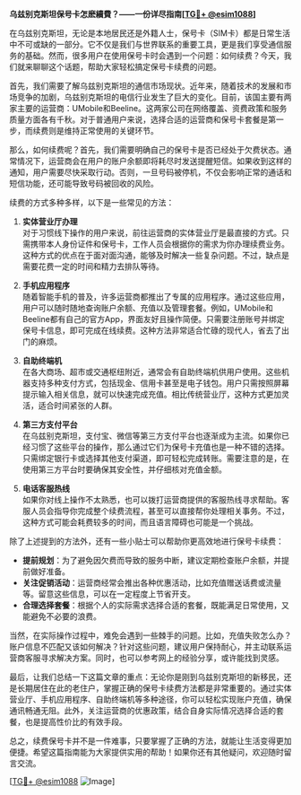 **乌兹别克斯坦保号卡怎麽續費？——一份详尽指南[[TG💪+ @esim1088](https://t.me/s/esim1088)]**

在乌兹别克斯坦，无论是本地居民还是外籍人士，保号卡（SIM卡）都是日常生活中不可或缺的一部分。它不仅是我们与世界联系的重要工具，更是我们享受通信服务的基础。然而，很多用户在使用保号卡时会遇到一个问题：如何续费？今天，我们就来聊聊这个话题，帮助大家轻松搞定保号卡续费的问题。

首先，我们需要了解乌兹别克斯坦的通信市场现状。近年来，随着技术的发展和市场竞争的加剧，乌兹别克斯坦的电信行业发生了巨大的变化。目前，该国主要有两家主要的运营商：UMobile和Beeline。这两家公司在网络覆盖、资费政策和服务质量方面各有千秋。对于普通用户来说，选择合适的运营商和保号卡套餐是第一步，而续费则是维持正常使用的关键环节。

那么，如何续费呢？首先，我们需要明确自己的保号卡是否已经处于欠费状态。通常情况下，运营商会在用户的账户余额即将耗尽时发送提醒短信。如果收到这样的通知，用户需要尽快采取行动。否则，一旦号码被停机，不仅会影响正常的通话和短信功能，还可能导致号码被回收的风险。

续费的方式多种多样，以下是一些常见的方法：

1. **实体营业厅办理**  
   对于习惯线下操作的用户来说，前往运营商的实体营业厅是最直接的方式。只需携带本人身份证件和保号卡，工作人员会根据你的需求为你办理续费业务。这种方式的优点在于面对面沟通，能够及时解决一些复杂问题。不过，缺点是需要花费一定的时间和精力去排队等待。

2. **手机应用程序**  
   随着智能手机的普及，许多运营商都推出了专属的应用程序。通过这些应用，用户可以随时随地查询账户余额、充值以及管理套餐。例如，UMobile和Beeline都有自己的官方App，界面友好且操作简便。只需要注册账号并绑定保号卡信息，即可完成在线续费。这种方法非常适合忙碌的现代人，省去了出门的麻烦。

3. **自助终端机**  
   在各大商场、超市或交通枢纽附近，通常会有自助终端机供用户使用。这些机器支持多种支付方式，包括现金、信用卡甚至是电子钱包。用户只需按照屏幕提示输入相关信息，就可以快速完成充值。相比传统营业厅，这种方式更加灵活，适合时间紧张的人群。

4. **第三方支付平台**  
   在乌兹别克斯坦，支付宝、微信等第三方支付平台也逐渐成为主流。如果你已经习惯了这些平台的操作，那么通过它们为保号卡充值也是一种不错的选择。只需绑定银行卡或选择其他支付渠道，即可轻松完成转账。需要注意的是，在使用第三方平台时要确保其安全性，并仔细核对充值金额。

5. **电话客服热线**  
   如果你对线上操作不太熟悉，也可以拨打运营商提供的客服热线寻求帮助。客服人员会指导你完成整个续费流程，甚至可以直接帮你处理相关事务。不过，这种方式可能会耗费较多的时间，而且语言障碍也可能是一个挑战。

除了上述提到的方法外，还有一些小贴士可以帮助你更高效地进行保号卡续费：

- **提前规划**：为了避免因欠费而导致的服务中断，建议定期检查账户余额，并提前做好准备。
- **关注促销活动**：运营商经常会推出各种优惠活动，比如充值赠送话费或流量等。留意这些信息，可以在一定程度上节省开支。
- **合理选择套餐**：根据个人的实际需求选择合适的套餐，既能满足日常使用，又能避免不必要的浪费。

当然，在实际操作过程中，难免会遇到一些棘手的问题。比如，充值失败怎么办？账户信息不匹配又该如何解决？针对这些问题，建议用户保持耐心，并主动联系运营商客服寻求解决方案。同时，也可以参考网上的经验分享，或许能找到灵感。

最后，让我们总结一下这篇文章的重点：无论你是刚到乌兹别克斯坦的新移民，还是长期居住在此的老住户，掌握正确的保号卡续费方法都是非常重要的。通过实体营业厅、手机应用程序、自助终端机等多种途径，你可以轻松实现账户充值，确保通讯畅通无阻。此外，关注运营商的优惠政策，结合自身实际情况选择合适的套餐，也是提高性价比的有效手段。

总之，续费保号卡并不是一件难事，只要掌握了正确的方法，就能让生活变得更加便捷。希望这篇指南能为大家提供实用的帮助！如果你还有其他疑问，欢迎随时留言交流。

[[TG💪+ @esim1088](https://t.me/s/esim1088) ![Image](https://i.postimg.cc/4NQfJmqS/Snipaste-2025-05-13-00-14-12.png)]